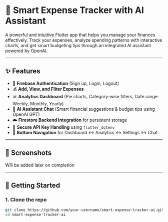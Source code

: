 # 💸 Smart Expense Tracker with AI Assistant

A powerful and intuitive Flutter app that helps you manage your finances effectively. Track your expenses, analyze spending patterns with interactive charts, and get smart budgeting tips through an integrated AI assistant powered by OpenAI.

---

## ✨ Features

- 🔐 **Firebase Authentication** (Sign up, Login, Logout)
- 💰 **Add, View, and Filter Expenses**
- 📊 **Analytics Dashboard** (Pie charts, Category-wise filters, Date range: Weekly, Monthly, Yearly)
- 💬 **AI Assistant Chat** (Smart financial suggestions & budget tips using OpenAI GPT)
- ☁️ **Firestore Backend Integration** for persistent storage
- 📁 **Secure API Key Handling** using `flutter_dotenv`
- 🧭 **Bottom Navigation** for Dashboard ↔ Analytics ↔ Settings ↔ Chat

---

## 📱 Screenshots
Will be added later on completion

---

## 🚀 Getting Started

### 1. Clone the repo

```bash
git clone https://github.com/your-username/smart-expense-tracker-ai.git
cd smart-expense-tracker-ai
